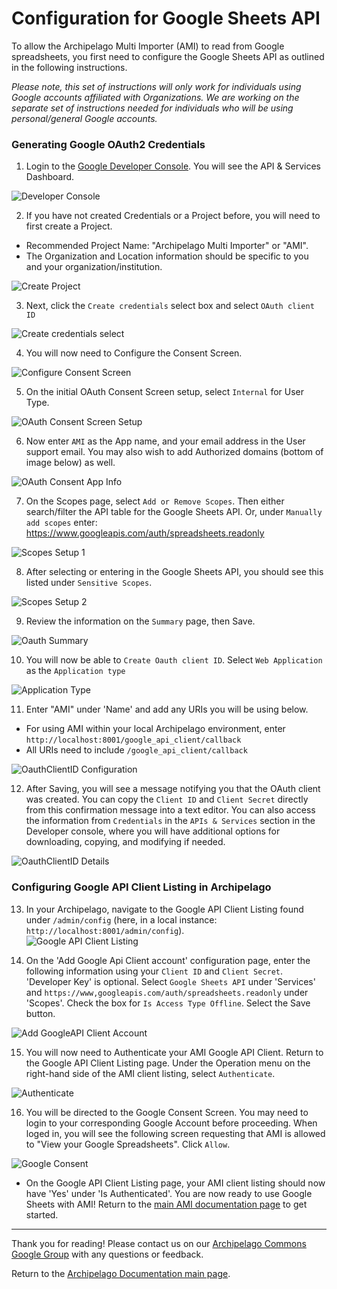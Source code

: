 # Configuration for Google Sheets API

To allow the Archipelago Multi Importer (AMI) to read from Google spreadsheets, you first need to configure the Google Sheets API as outlined in the following instructions.

_*Please note, this set of instructions will only work for individuals using Google accounts affiliated with Organizations. We are working on the separate set of instructions needed for individuals who will be using personal/general Google accounts.*_

### Generating Google OAuth2 Credentials

1. Login to the [Google Developer Console](https://console.developers.google.com). You will see the API & Services Dashboard.

![Developer Console](/imgs/googleapi/1_GoogleDeveloperDashoard.jpg)

2. If you have not created Credentials or a Project before, you will need to first create a Project.  
  * Recommended Project Name: "Archipelago Multi Importer" or "AMI".
  * The Organization and Location information should be specific to you and your organization/institution.

![Create Project](/imgs/googleapi/2_GoogleDeveloperNewProject.jpg)

3.  Next, click the `Create credentials` select box and select `OAuth client ID`

![Create credentials select](/imgs/googleapi/3_CreateCredentials.jpg)

4. You will now need to Configure the Consent Screen.

![Configure Consent Screen](/imgs/googleapi/4_CreateOAuthClientID.jpg)

5. On the initial OAuth Consent Screen setup, select `Internal` for User Type.

![OAuth Consent Screen Setup](/imgs/googleapi/5_OauthConsentScreen.jpg)

6. Now enter `AMI` as the App name, and your email address in the User support email. You may also wish to add Authorized domains (bottom of image below) as well.

![OAuth Consent App Info](/imgs/googleapi/6_OauthConsentInfo.jpg)

7. On the Scopes page, select `Add or Remove Scopes`. Then either search/filter the API table for the Google Sheets API. Or, under `Manually add scopes` enter: https://www.googleapis.com/auth/spreadsheets.readonly

![Scopes Setup 1](/imgs/googleapi/7_OauthScopes1.jpg)

8. After selecting or entering in the Google Sheets API, you should see this listed under `Sensitive Scopes`.

![Scopes Setup 2](/imgs/googleapi/8_OauthScopes2.jpg)

9. Review the information on the `Summary` page, then Save.

![Oauth Summary](/imgs/googleapi/9_OauthSummary.jpg)

10. You will now be able to `Create Oauth client ID`. Select `Web Application` as the `Application type`

![Application Type](/imgs/googleapi/10_CreateOauthID.jpg)

11. Enter "AMI" under 'Name' and add any URIs you will be using below.
  * For using AMI within your local Archipelago environment, enter `http://localhost:8001/google_api_client/callback`
  * All URIs need to include `/google_api_client/callback`

![OauthClientID Configuration](/imgs/googleapi/11_OauthClientID.jpg)

12. After Saving, you will see a message notifying you that the OAuth client was created. You can copy the `Client ID` and `Client Secret` directly from this confirmation message into a text editor. You can also access the information from `Credentials` in the `APIs & Services` section in the Developer console, where you will have additional options for downloading, copying, and modifying if needed.

![OauthClientID Details](/imgs/googleapi/12_ClientIDdetails.jpg)

### Configuring Google API Client Listing in Archipelago

13. In your Archipelago, navigate to the Google API Client Listing found under `/admin/config` (here, in a local instance: `http://localhost:8001/admin/config`).  
![Google API Client Listing](/imgs/googleapi/13_GoogleApiClientListing.jpg)

14. On the 'Add Google Api Client account' configuration page, enter the following information using your `Client ID` and `Client Secret`. 'Developer Key' is optional. Select `Google Sheets API` under 'Services' and `https://www,googleapis.com/auth/spreadsheets.readonly` under 'Scopes'. Check the box for `Is Access Type Offline`. Select the Save button.

![Add GoogleAPI Client Account](/imgs/googleapi/14_AddGoogleAPIClientAccount.jpg)

15. You will now need to Authenticate your AMI Google API Client. Return to the Google API Client Listing page. Under the Operation menu on the right-hand side of the AMI client listing, select `Authenticate`.

![Authenticate](/imgs/googleapi/15_Authenticate.jpg)

16. You will be directed to the Google Consent Screen. You may need to login to your corresponding Google Account before proceeding. When loged in, you will see the following screen requesting that AMI is allowed to "View your Google Spreadsheets".  Click `Allow`.

![Google Consent](/imgs/googleapi/16_GoogleConsent.jpg)

* On the Google API Client Listing page, your AMI client listing should now have 'Yes' under 'Is Authenticated'. You are now ready to use Google Sheets with AMI! Return to the [main AMI documentation page](/docs/ami.md) to get started.

---

Thank you for reading! Please contact us on our [Archipelago Commons Google Group](https://groups.google.com/forum/#!forum/archipelago-commons) with any questions or feedback.

Return to the [Archipelago Documentation main page](../README.md).
